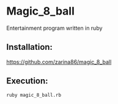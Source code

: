 # Magic_8_ball
Entertainment program written in ruby
## Installation:
https://github.com/zarina86/magic_8_ball
## Execution:
    ruby magic_8_ball.rb  
